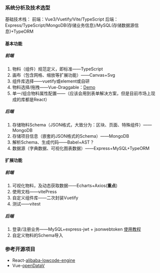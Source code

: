 ### 系统分析及技术选型
基础技术栈：
前端：Vue3/Vuetify/Vite/TypeScript
后端：Express/TypeScript/MongoDB(存储业务信息)/MySQL(存储数据源信息)+TypeORM
#### 基本功能
##### 前端
1. 物料（组件）规范定义，即标准——TypeScript
2. 画布（包含网格、缩放等扩展功能）——Canvas+Svg
3. 组件库选择——vuetify或element或自研
4. 物料选择/拖拽——Vue-Draggable：[Demo](https://sortablejs.github.io/Vue.Draggable/#/simple)
5. 单一/组合物料属性配置——（应该会用到表单解决方案，但是目前市场上现成的库都是React）
##### 后端
1. 存储物料Schema（JSON格式，大致分为：区块、页面、特殊组件）——MongoDB
2. 存储项目信息（嵌套的JSON格式的Schema）——MongoDB
3. 解析Schema、生成代码——Babel+AST？
5. 数据源（字典数据、可视化图表数据）——Express+MySQL+TypeORM

#### 扩展功能
##### 前端
1. 可视化物料，及动态获取数据——Echarts+Axios(**重点**)
2. 使用文档——vitePress
3. 自定义组件库——二次封装Vuetify
4. 测试——vitest
##### 后端
1. 登录/注册业务——MySQL+express-jwt + jsonwebtoken [使用教程](https://juejin.cn/post/6978776314035568676)
2. 自定义物料的Schema导入

### 参考开源项目
+ React-[alibaba-lowcode-engine](https://lowcode-engine.cn/index)
+ Vue-[openDataV](http://opendatav.xingxingzaixian.fun/#/Pages)